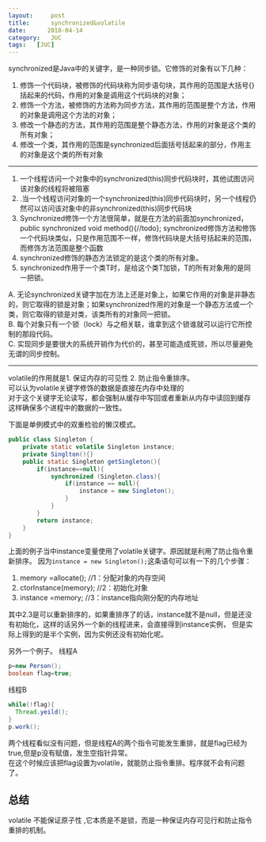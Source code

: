 ```yaml
---
layout:     post
title:      synchronized&volatile
date:      2018-04-14
category:   JUC
tags:   [JUC]
---
```


synchronized是Java中的关键字，是一种同步锁。它修饰的对象有以下几种：
1.  修饰一个代码块，被修饰的代码块称为同步语句块，其作用的范围是大括号{}括起来的代码，作用的对象是调用这个代码块的对象；
2.  修饰一个方法，被修饰的方法称为同步方法，其作用的范围是整个方法，作用的对象是调用这个方法的对象；
3.  修改一个静态的方法，其作用的范围是整个静态方法，作用的对象是这个类的所有对象；
4.  修改一个类，其作用的范围是synchronized后面括号括起来的部分，作用主的对象是这个类的所有对象

---

1. 一个线程访问一个对象中的synchronized(this)同步代码块时，其他试图访问该对象的线程将被阻塞
2. .当一个线程访问对象的一个synchronized(this)同步代码块时，另一个线程仍然可以访问该对象中的非synchronized(this)同步代码块
3. Synchronized修饰一个方法很简单，就是在方法的前面加synchronized，public synchronized void method(){//todo}; synchronized修饰方法和修饰一个代码块类似，只是作用范围不一样，修饰代码块是大括号括起来的范围，而修饰方法范围是整个函数
4. synchronized修饰的静态方法锁定的是这个类的所有对象。
5. synchronized作用于一个类T时，是给这个类T加锁，T的所有对象用的是同一把锁。


A. 无论synchronized关键字加在方法上还是对象上，如果它作用的对象是非静态的，则它取得的锁是对象；如果synchronized作用的对象是一个静态方法或一个类，则它取得的锁是对类，该类所有的对象同一把锁。  
B. 每个对象只有一个锁（lock）与之相关联，谁拿到这个锁谁就可以运行它所控制的那段代码。  
C. 实现同步是要很大的系统开销作为代价的，甚至可能造成死锁，所以尽量避免无谓的同步控制。

---

volatile的作用就是1. 保证内存的可见性 2. 防止指令重排序。  
可以认为volatile关键字修饰的数据是直接在内存中处理的  
对于这个关键字无论读写，都会强制从缓存中写回或者重新从内存中读回到缓存  
这样确保多个进程中的数据的一致性。  

下面是单例模式中的双重检验的懒汉模式。
```Java
public class Singleton {
    private static volatile Singleton instance;
    private Singlton(){}
    public static Singleton getSingleton(){
        if(instance==null){
            synchronized (Singleton.class){
                if(instance == null){
                    instance = new Singleton();
                }
            }
        }
        return instance;
    }
}
```
上面的例子当中instance变量使用了volatile关键字。原因就是利用了防止指令重新排序。
因为`instance = new Singleton();`这条语句可以有一下的几个步骤：    

1. memory =allocate();    //1：分配对象的内存空间
2. ctorInstance(memory);  //2：初始化对象
3. instance =memory;     //3：instance指向刚分配的内存地址

其中2.3是可以重新排序的，如果重排序了的话，instance就不是null，但是还没有初始化，这样的话另外一个新的线程进来，会直接得到instance实例，
但是实际上得到的是半个实例，因为实例还没有初始化呢。

另外一个例子。
线程A
```Java
p=new Person();
boolean flag=true;
```
线程B
```Java
while(!flag){
  Thread.yeild();
}
p.work();
```
两个线程看似没有问题，但是线程A的两个指令可能发生重排，就是flag已经为true,但是p没有赋值，发生空指针异常。    
在这个时候应该把flag设置为volatile，就能防止指令重排。程序就不会有问题了。

## 总结
volatile 不能保证原子性 ,它本质是不是锁，而是一种保证内存可见行和防止指令重排的机制。

